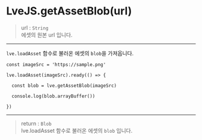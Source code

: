 # LveJS.getAssetBlob(url)

> url : `String`  
  에셋의 원본 url 입니다.

---

`lve.loadAsset` 함수로 불러온 에셋의 `blob`을 가져옵니다.  

```
const imageSrc = 'https://sample.png'

lve.loadAsset(imageSrc).ready(() => {

  const blob = lve.getAssetBlob(imageSrc)

  console.log(blob.arrayBuffer())

})
```

---

> return : `Blob`  
  lve.loadAsset 함수로 불러온 에셋의 `blob` 입니다.